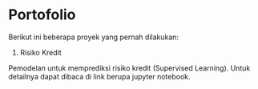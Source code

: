 # Portofolio
Berikut ini beberapa proyek yang pernah dilakukan:
1. Risiko Kredit

Pemodelan untuk memprediksi risiko kredit (Supervised Learning). Untuk detailnya dapat dibaca di link berupa jupyter notebook.
